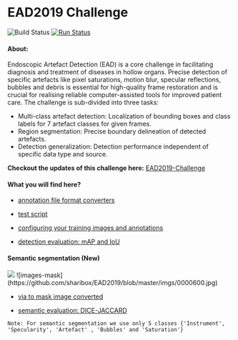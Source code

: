 # EAD2019 Challenge
![Build Status](https://travis-ci.org/sharibox/EAD2019.svg?branch=master)
[![Run Status](https://api.shippable.com/projects/5c408fe786df400800bbfbc4/badge?branch=master)]()

#### About:
Endoscopic Artefact Detection (EAD) is a core challenge in facilitating diagnosis and treatment of diseases in hollow organs. Precise detection of specific artefacts like pixel saturations, motion blur, specular reflections, bubbles and debris is essential for high-quality frame restoration and is crucial for realising reliable computer-assisted tools for improved patient care. The challenge is sub-divided into three tasks: 

- Multi-class artefact detection: Localization of bounding boxes and class labels for 7  artefact classes for given frames.
- Region segmentation: Precise boundary delineation of detected artefacts. 
- Detection generalization: Detection performance independent of specific data type and source.

**Checkout the updates of this challenge here:** [EAD2019-Challenge](https://ead2019.grand-challenge.org/EAD2019)

#### What you will find here?

- [annotation file format converters](https://github.com/sharibox/EAD2019/tree/master/fileFormatConverters)

- [test script](https://github.com/sharibox/EAD2019/tree/master/scripts) 

- [configuring your training images and annotations](https://github.com/sharibox/EAD2019/tree/master/annotationImages_and_labels) 

- [detection evaluation: mAP and IoU](https://github.com/sharibox/EAD2019/tree/master/evaluation_mAP-IoU)


#### Semantic segmentation (New)

<img src="https://github.com/sharibox/EAD2019/blob/master/imgs/mask_overlayimage.jpg">
![images-mask](https://github.com/sharibox/EAD2019/blob/master/imgs/0000600.jpg)

- [via to mask image converted](https://github.com/sharibox/EAD2019/blob/master/jsonViaAnnotation_maskImage.py)

- [semantic evaluation: DICE-JACCARD](https://github.com/sharibox/EAD2019/tree/master/evaluation_semantic)

 ``Note: For semantic segmentation we use only 5 classes {'Instrument', 'Specularity', 'Artefact' , 'Bubbles' and 'Saturation'}``
 
 


